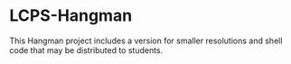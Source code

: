 # LCPS-Hangman
This Hangman project includes a version for smaller resolutions and shell code that may be distributed to students.

